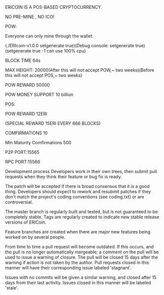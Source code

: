 ERICOIN IS A POS-BASED CRYPTOCURRENCY.

NO PRE-MINE , NO ICO!

POW:

Everyone can only mine through the wallet.

(./ERIcoin-v1.0.0 setgenerate true)(Debug console: setgenerate true)(setgenerate true -1 can use 100% cpu)

BLOCK TIME  64s

MAX HEIGHT: 20000(After this will not accept POW,~ two weeks)(Before this will not accept POS,~ two weeks)

POW REWARD 50000

POW MONEY SUPPORT 10 billion

POS:

POW REWARD   12ERI

(SPECIAL REWARD 15ERI EVERY 666 BLOCKS)

COMFIRMATIONS 10

Min Maturity Comfirmations 500

P2P PORT:15565

RPC PORT:15566

Development process
Developers work in their own trees, then submit pull requests when they think their feature or bug fix is ready.

The patch will be accepted if there is broad consensus that it is a good thing. Developers should expect to rework and resubmit patches if they don't match the project's coding conventions (see coding.txt) or are controversial.

The master branch is regularly built and tested, but is not guaranteed to be completely stable. Tags are regularly created to indicate new stable release versions of ERICoin.

Feature branches are created when there are major new features being worked on by several people.

From time to time a pull request will become outdated. If this occurs, and the pull is no longer automatically mergeable; a comment on the pull will be used to issue a warning of closure. The pull will be closed 15 days after the warning if action is not taken by the author. Pull requests closed in this manner will have their corresponding issue labeled 'stagnant'.

Issues with no commits will be given a similar warning, and closed after 15 days from their last activity. Issues closed in this manner will be labeled 'stale'.
